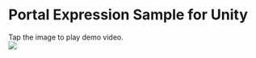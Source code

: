 # Portal Expression Sample for Unity

Tap the image to play demo video. <br>
[![](https://img.youtube.com/vi/KAQZup4a-GI/0.jpg)](https://www.youtube.com/watch?v=KAQZup4a-GI)
